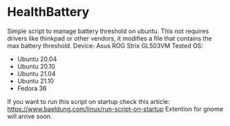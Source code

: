 # HealthBattery
Simple script to manage battery threshold on ubuntu.
This not requires drivers like thinkpad or other vendors,
it modifies a file that contains the max battery threshold.
Device: Asus ROG Strix GL503VM
Tested OS:
- Ubuntu 20.04
- Ubuntu 20.10
- Ubuntu 21.04
- Ubuntu 21.10
- Fedora 36

If you want to run this script on startup check this article: https://www.baeldung.com/linux/run-script-on-startup
Extention for gnome will arrive soon.
